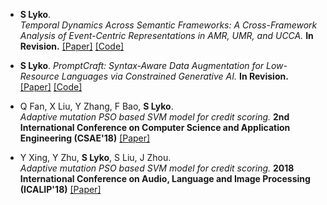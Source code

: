 - <strong>S Lyko</strong>. 	
*Temporal Dynamics Across Semantic Frameworks: A Cross-Framework Analysis of Event-Centric Representations in AMR, UMR, and UCCA.* <strong>In Revision.</strong> [[Paper]](#publications) [[Code]](#publications)
<!-- *Temporal Dynamics Across Semantic Frameworks: A Cross-Framework Analysis of Event-Centric Representations in AMR, UMR, and UCCA.* <strong>The Sixth International Workshop on Designing Meaning Representations (DMR'25)</strong> [[Paper]](#publications) [[Code]](#publications) -->

- <strong>S Lyko</strong>. 
*PromptCraft: Syntax-Aware Data Augmentation for Low-Resource Languages via Constrained Generative AI.* <strong>In Revision.</strong> [[Paper]](#publications) [[Code]](#publications)
<!-- *PromptCraft: Syntax-Aware Data Augmentation for Low-Resource Languages via Constrained Generative AI.* <strong>Fifth Conference on Language, Data and Knowledge (LDK'25)</strong> [[Paper]](#publications) [[Code]](#publications) -->

- Q Fan, X Liu, Y Zhang, F Bao, <strong>S Lyko</strong>. 	
*Adaptive mutation PSO based SVM model for credit scoring.* <strong>2nd International Conference on Computer Science and Application Engineering (CSAE'18)</strong> [[Paper]](#publications)

- Y Xing, Y Zhu, <strong>S Lyko</strong>, S Liu, J Zhou. 	
*Adaptive mutation PSO based SVM model for credit scoring.* <strong>2018 International Conference on Audio, Language and Image Processing (ICALIP'18)</strong> [[Paper]](#publications)
